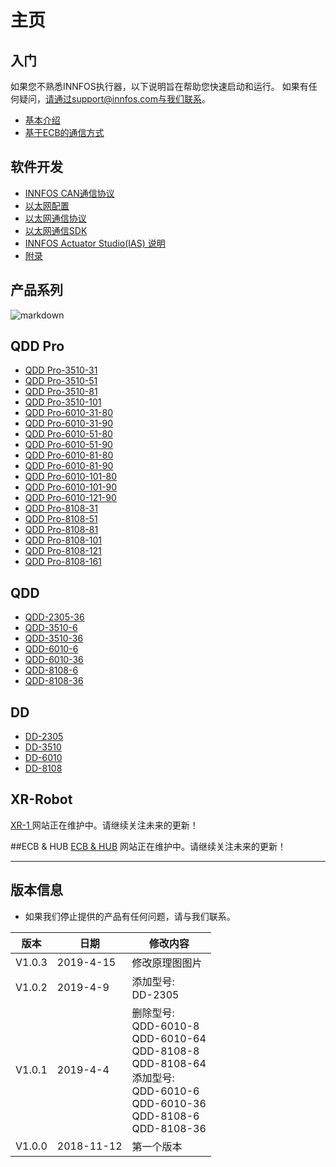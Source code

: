 主页
=====


入门
--------
如果您不熟悉INNFOS执行器，以下说明旨在帮助您快速启动和运行。
如果有任何疑问，请通过support@innfos.com与我们联系。

  * [基本介绍](pages/introduction.md)
  * [基于ECB的通信方式](pages/ECB_Based_Communication.md)



软件开发
------------

  * [INNFOS CAN通信协议](pages/CAN_Communication_Protocol.md)
  * [以太网配置](pages/Ethernet_Configuration.md)
  * [以太网通信协议](pages/Ethernet_Communication_Protocol.md)
  * [以太网通信SDK](pages/Ethernet_Communication_SDK.md)
  * [INNFOS Actuator Studio(IAS) 说明](pages/INNFOS_Actuator_Studio_IAS_instruction.md)
  * [附录](https://www.mdeditor.com/)
  
 
  [ipChanged]: <https://github.com/innfos/ipChangeTool/blob/master/README.md>

产品系列
-----------------
![markdown](http://wiki.innfos.com:81/wiki/images/8/8f/%E6%9C%AA%E6%A0%87.png "markdown")


## QDD Pro
  * [QDD Pro-3510-31](pages/QDDPro-3510-31.md)
  * [QDD Pro-3510-51](pages/QDDPro-3510-51.md)
  * [QDD Pro-3510-81](pages/QDDPro-3510-81.md)
  * [QDD Pro-3510-101](pages/QDDPro-3510-101.md)
  * [QDD Pro-6010-31-80](pages/QDDPro-6010-31-80.md)
  * [QDD Pro-6010-31-90](pages/QDDPro-6010-31-90.md)
  * [QDD Pro-6010-51-80](pages/QDDPro-6010-51-80.md)
  * [QDD Pro-6010-51-90](pages/QDDPro-6010-51-90.md)
  * [QDD Pro-6010-81-80](pages/QDDPro-6010-81-80.md)
  * [QDD Pro-6010-81-90](pages/QDDPro-6010-81-90.md)
  * [QDD Pro-6010-101-80](pages/QDDPro-6010-101-80.md)
  * [QDD Pro-6010-101-90](pages/QDDPro-6010-101-90.md)
  * [QDD Pro-6010-121-90](pages/QDDPro-6010-121-90.md)
  * [QDD Pro-8108-31](pages/QDDPro-8108-31.md)
  * [QDD Pro-8108-51](pages/QDDPro-8108-51.md)
  * [QDD Pro-8108-81](pages/QDDPro-8108-81.md)
  * [QDD Pro-8108-101](pages/QDDPro-8108-101.md)
  * [QDD Pro-8108-121](pages/QDDPro-8108-121.md)
  * [QDD Pro-8108-161](pages/QDDPro-8108-161.md)


## QDD
  * [QDD-2305-36](pages/QDD-2305-36.md)
  * [QDD-3510-6](pages/QDD-3510-6.md)
  * [QDD-3510-36](pages/QDD-3510-36.md)
  * [QDD-6010-6](pages/QDD-6010-6.md)
  * [QDD-6010-36](pages/QDD-6010-36.md)
  * [QDD-8108-6](pages/QDD-8108-6.md)
  * [QDD-8108-36](pages/QDD-8108-36.md)

## DD
  * [DD-2305](pages/DD-2305.md)
  * [DD-3510](pages/DD-3510.md)
  * [DD-6010](pages/DD-6010.md)
  * [DD-8108](pages/DD-8108.md)

## XR-Robot
 [XR-1 ](https://www.mdeditor.com/)
网站正在维护中。请继续关注未来的更新！

##ECB & HUB
[ECB & HUB](https://www.mdeditor.com/)
网站正在维护中。请继续关注未来的更新！

- - - -

版本信息
----------------------


  * 如果我们停止提供的产品有任何问题，请与我们联系。

| 版本        |日期                   |  	修改内容                                              |
| --------    | --------------------- | ----------------------------------------------------------------------------------  |
| V1.0.3      | 	2019-4-15            |   	修改原理图图片                                      |
| V1.0.2      |  2019-4-9             |   	添加型号: <br>DD-2305                               |
| V1.0.1      |   2019-4-4            |  删除型号:<br>QDD-6010-8<br>QDD-6010-64 <br>QDD-8108-8 <br>QDD-8108-64<br>添加型号:<br>QDD-6010-6 <br>QDD-6010-36 <br>QDD-8108-6 <br>QDD-8108-36  |
| V1.0.0       |   2018-11-12  |  第一个版本 |








